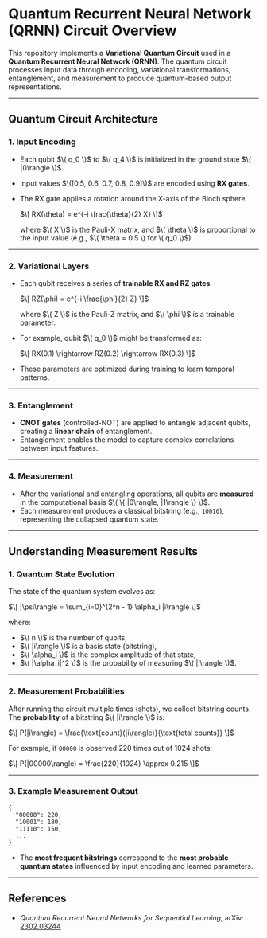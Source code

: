 # Quantum Recurrent Neural Network (QRNN) Circuit Overview

This repository implements a **Variational Quantum Circuit** used in a **Quantum Recurrent Neural Network (QRNN)**. The quantum circuit processes input data through encoding, variational transformations, entanglement, and measurement to produce quantum-based output representations.

---

## Quantum Circuit Architecture

### 1. Input Encoding

- Each qubit $\( q_0 \)$ to $\( q_4 \)$ is initialized in the ground state $\( |0\rangle \)$.
- Input values $\([0.5, 0.6, 0.7, 0.8, 0.9]\)$ are encoded using **RX gates**.
- The RX gate applies a rotation around the X-axis of the Bloch sphere:

  $\[
  RX(\theta) = e^{-i \frac{\theta}{2} X}
  \]$

  where $\( X \)$ is the Pauli-X matrix, and $\( \theta \)$ is proportional to the input value (e.g., $\( \theta = 0.5 \) for \( q_0 \)$).

---

### 2. Variational Layers

- Each qubit receives a series of **trainable RX and RZ gates**:
  
  $\[
  RZ(\phi) = e^{-i \frac{\phi}{2} Z}
  \]$

  where $\( Z \)$ is the Pauli-Z matrix, and $\( \phi \)$ is a trainable parameter.
- For example, qubit $\( q_0 \)$ might be transformed as:

  $\[
  RX(0.1) \rightarrow RZ(0.2) \rightarrow RX(0.3)
  \]$

- These parameters are optimized during training to learn temporal patterns.

---

### 3. Entanglement

- **CNOT gates** (controlled-NOT) are applied to entangle adjacent qubits, creating a **linear chain** of entanglement.
- Entanglement enables the model to capture complex correlations between input features.

---

### 4. Measurement

- After the variational and entangling operations, all qubits are **measured** in the computational basis $\( \{ |0\rangle, |1\rangle \} \)$.
- Each measurement produces a classical bitstring (e.g., `10010`), representing the collapsed quantum state.

---

## Understanding Measurement Results

### 1. Quantum State Evolution

The state of the quantum system evolves as:

$\[
|\psi\rangle = \sum_{i=0}^{2^n - 1} \alpha_i |i\rangle
\]$

where:
- $\( n \)$ is the number of qubits,
- $\( |i\rangle \)$ is a basis state (bitstring),
- $\( \alpha_i \)$ is the complex amplitude of that state,
- $\( |\alpha_i|^2 \)$ is the probability of measuring $\( |i\rangle \)$.

---

### 2. Measurement Probabilities

After running the circuit multiple times (shots), we collect bitstring counts. The **probability** of a bitstring $\( |i\rangle \)$ is:

$\[
P(|i\rangle) = \frac{\text{count}(|i\rangle)}{\text{total counts}}
\]$

For example, if `00000` is observed 220 times out of 1024 shots:

$\[
P(|00000\rangle) = \frac{220}{1024} \approx 0.215
\]$

---

### 3. Example Measurement Output

```
{
  "00000": 220,
  "10001": 180,
  "11110": 150,
  ...
}
```

- The **most frequent bitstrings** correspond to the **most probable quantum states** influenced by input encoding and learned parameters.

---

## References

- *Quantum Recurrent Neural Networks for Sequential Learning*, arXiv: [2302.03244](https://arxiv.org/abs/2302.03244)